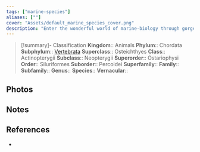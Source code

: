 ```yaml
---
tags: ["marine-species"]
aliases: [""]
cover: "Assets/default_marine_species_cover.png"
description: "Enter the wonderful world of marine-biology through gorgeous underwater pictures of marine animals. Siluriformes is the order of catfish."
---
```

> [!summary]- Classification
**Kingdom**:: Animals
**Phylum**:: Chordata
**Subphylum**:: [Vertebrata](Vertebrata.md)
**Superclass**:: Osteichthyes
**Class**:: Actinopterygii
**Subclass**::  Neopterygii
**Superorder**:: Ostariophysi
**Order**:: Siluriformes
**Suborder**:: Percoidei
**Superfamily**::
**Family**:: 
**Subfamily**::
**Genus**::
**Species**::
**Vernacular**::

## Photos

## Notes

## References
- 